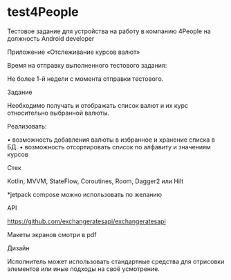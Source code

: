 # test4People
Тестовое задание для устройства на работу в компанию 4People на должность Android developer

Приложение «Отслеживание курсов валют»

Время на отправку выполненного тестового задания:

  Не более 1-й недели с момента отправки тестового.
  
Задание

  Необходимо получать и отображать список валют и их курс относительно выбранной валюты.
  
Реализовать:

  • возможность добавления валюты в избранное и хранение списка в БД.
  • возможность отсортировать список по алфавиту и значениям курсов
  
Стек

  Kotlin, MVVM, StateFlow, Coroutines, Room, Dagger2 или Hilt
  
  *jetpack compose можно использовать по желанию
  
API

  https://github.com/exchangeratesapi/exchangeratesapi

Макеты экранов смотри в pdf 

Дизайн

  Исполнитель может использовать стандартные средства для отрисовки элементов или иные подходы на своё усмотрение.
